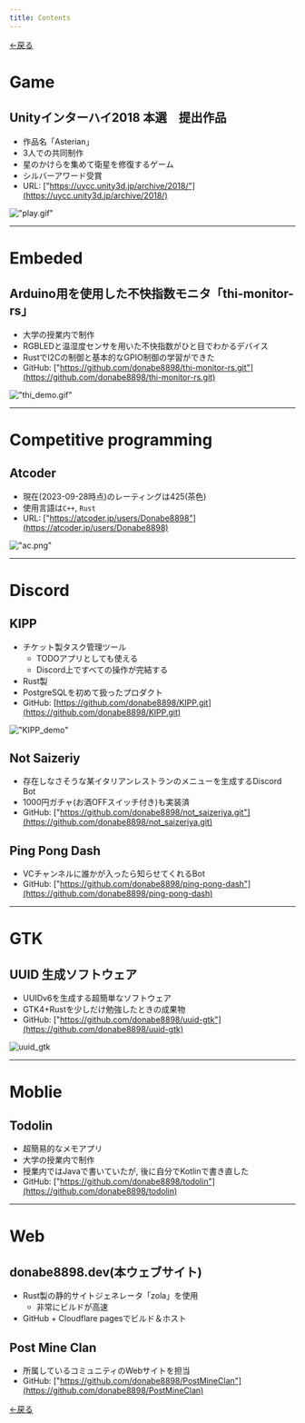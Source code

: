 ```yaml
---
title: Contents
---
```

[←戻る](../)

# Game

## Unityインターハイ2018 本選　提出作品
- 作品名「Asterian」
- 3人での共同制作
- 星のかけらを集めて衛星を修復するゲーム
- シルバーアワード受賞
- URL: ["https://uycc.unity3d.jp/archive/2018/"](https://uycc.unity3d.jp/archive/2018/)

!["play.gif"](/Asterial.gif)

---
# Embeded
## Arduino用を使用した不快指数モニタ「thi-monitor-rs」
- 大学の授業内で制作
- RGBLEDと温湿度センサを用いた不快指数がひと目でわかるデバイス
- RustでI2Cの制御と基本的なGPIO制御の学習ができた
- GitHub: ["https://github.com/donabe8898/thi-monitor-rs.git"](https://github.com/donabe8898/thi-monitor-rs.git)

!["thi_demo.gif"](/thi-monitor-rs.gif)

---

# Competitive programming
## Atcoder
- 現在(2023-09-28時点)のレーティングは425(茶色)
- 使用言語は`C++`, `Rust`
- URL: ["https://atcoder.jp/users/Donabe8898"](https://atcoder.jp/users/Donabe8898)


!["ac.png"](/atcoder.png)


---
# Discord

## KIPP
- チケット製タスク管理ツール
    - TODOアプリとしても使える
    - Discord上ですべての操作が完結する
- Rust製
- PostgreSQLを初めて扱ったプロダクト
- GitHub: [https://github.com/donabe8898/KIPP.git](https://github.com/donabe8898/KIPP.git)

!["KIPP_demo"](/KIPP_demoGIF.gif)

## Not Saizeriy
- 存在しなさそうな某イタリアンレストランのメニューを生成するDiscord Bot
- 1000円ガチャ(お酒OFFスイッチ付き)も実装済
- GitHub: ["https://github.com/donabe8898/not_saizeriya.git"](https://github.com/donabe8898/not_saizeriya.git)

## Ping Pong Dash
- VCチャンネルに誰かが入ったら知らせてくれるBot
- GitHub: ["https://github.com/donabe8898/ping-pong-dash"](https://github.com/donabe8898/ping-pong-dash)

---
# GTK

## UUID 生成ソフトウェア
- UUIDv6を生成する超簡単なソフトウェア
- GTK4+Rustを少しだけ勉強したときの成果物
- GitHub: ["https://github.com/donabe8898/uuid-gtk"](https://github.com/donabe8898/uuid-gtk)

![uuid_gtk](/uuid.gif)

---
# Moblie
## Todolin
- 超簡易的なメモアプリ
- 大学の授業内で制作
- 授業内ではJavaで書いていたが, 後に自分でKotlinで書き直した
- GitHub: ["https://github.com/donabe8898/todolin"](https://github.com/donabe8898/todolin)



---
# Web

## donabe8898.dev(本ウェブサイト)
- Rust製の静的サイトジェネレータ「zola」を使用
    - 非常にビルドが高速
- GitHub + Cloudflare pagesでビルド＆ホスト

## Post Mine Clan
- 所属しているコミュニティのWebサイトを担当
- GitHub: ["https://github.com/donabe8898/PostMineClan"](https://github.com/donabe8898/PostMineClan)


[←戻る](../)